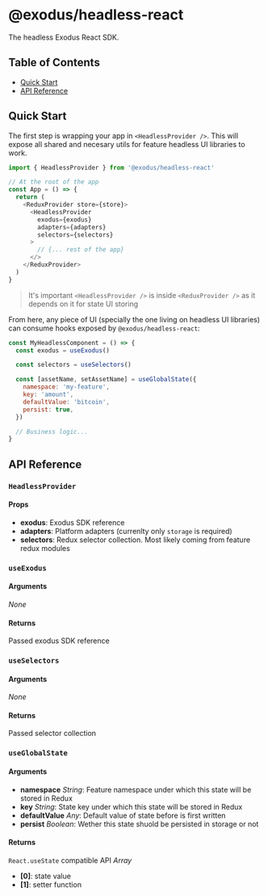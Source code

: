 # @exodus/headless-react

The headless Exodus React SDK.

## Table of Contents

- [Quick Start](#quick-start)
- [API Reference](#api-reference)

## Quick Start

The first step is wrapping your app in `<HeadlessProvider />`. This will expose all shared and necesary utils for feature headless UI libraries to work.

```js
import { HeadlessProvider } from '@exodus/headless-react'

// At the root of the app
const App = () => {
  return (
    <ReduxProvider store={store}>
      <HeadlessProvider
        exodus={exodus}
        adapters={adapters}
        selectors={selectors}
      >
        // {... rest of the app}
      </>
    </ReduxProvider>
  )
}
```

> It's important `<HeadlessProvider />` is inside `<ReduxProvider />` as it depends on it for state UI storing

From here, any piece of UI (specially the one living on headless UI libraries) can consume hooks exposed by `@exodus/headless-react`:

```js
const MyHeadlessComponent = () => {
  const exodus = useExodus()

  const selectors = useSelectors()

  const [assetName, setAssetName] = useGlobalState({
    namespace: 'my-feature',
    key: 'amount',
    defaultValue: 'bitcoin',
    persist: true,
  })

  // Business logic...
}
```

## API Reference

### `HeadlessProvider`

#### Props

- **exodus**: Exodus SDK reference
- **adapters**: Platform adapters (currenlty only `storage` is required)
- **selectors**: Redux selector collection. Most likely coming from feature redux modules

### `useExodus`

#### Arguments

_None_

#### Returns

Passed exodus SDK reference

### `useSelectors`

#### Arguments

_None_

#### Returns

Passed selector collection

### `useGlobalState`

#### Arguments

- **namespace** _String_: Feature namespace under which this state will be stored in Redux
- **key** _String_: State key under which this state will be stored in Redux
- **defaultValue** _Any_: Default value of state before is first written
- **persist** _Boolean_: Wether this state shuold be persisted in storage or not

#### Returns

`React.useState` compatible API _Array_

- **[0]**: state value
- **[1]**: setter function
